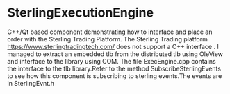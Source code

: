 # SterlingExecutionEngine
C++/Qt based component demonstrating how to interface and place an order with the Sterling Trading Platform. 
The Sterling Trading platform  https://www.sterlingtradingtech.com/ does not support a C++ interface . 
I managed to extract an embedded tlb from the distributed tlb using OleView and interface to the library using COM.
The file ExecEngine.cpp contains the interface to the tlb library.Refer to the method SubscribeSterlingEvents to see how 
this component is subscribing to sterling events.The events are in SterlingEvnt.h
